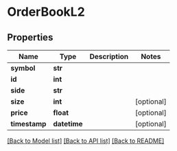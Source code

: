 # OrderBookL2

## Properties
Name | Type | Description | Notes
------------ | ------------- | ------------- | -------------
**symbol** | **str** |  | 
**id** | **int** |  | 
**side** | **str** |  | 
**size** | **int** |  | [optional] 
**price** | **float** |  | [optional] 
**timestamp** | **datetime** |  | [optional] 

[[Back to Model list]](../README.md#documentation-for-models) [[Back to API list]](../README.md#documentation-for-api-endpoints) [[Back to README]](../README.md)


